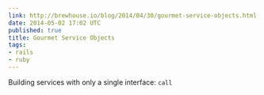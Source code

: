```yaml
---
link: http://brewhouse.io/blog/2014/04/30/gourmet-service-objects.html
date: 2014-05-02 17:02 UTC
published: true
title: Gourmet Service Objects
tags:
- rails
- ruby
---
```


Building services with only a single interface: `call`
